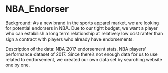 # NBA_Endorser


Background:
As a new brand in the sports apparel market, we are looking for potential endorsers in NBA. Due to our tight budget, we want a player who can estabilish a long term relationship at relatively low cost rahter than sign a contract with players who already have endorsements.

Description of the data:
NBA 2017 endorsement stats.
NBA players' performance dataset of 2017.
Since there’s not enough data for us to use related to endorsement, we created our own data set by searching website one by one.
